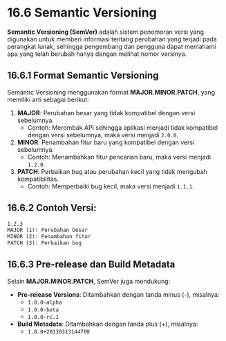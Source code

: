 # 16.6 Semantic Versioning

**Semantic Versioning (SemVer)** adalah sistem penomoran versi yang digunakan untuk memberi informasi tentang perubahan yang terjadi pada perangkat lunak, sehingga pengembang dan pengguna dapat memahami apa yang telah berubah hanya dengan melihat nomor versinya.

## 16.6.1 Format Semantic Versioning

Semantic Versioning menggunakan format **MAJOR.MINOR.PATCH**, yang memiliki arti sebagai berikut:

1. **MAJOR**: Perubahan besar yang tidak kompatibel dengan versi sebelumnya.
    - Contoh: Merombak API sehingga aplikasi menjadi tidak kompatibel dengan versi sebelumnya, maka versi menjadi `2.0.0`.
2. **MINOR**: Penambahan fitur baru yang kompatibel dengan versi sebelumnya.
    - Contoh: Menambahkan fitur pencarian baru, maka versi menjadi `1.2.0`.
3. **PATCH**: Perbaikan bug atau perubahan kecil yang tidak mengubah kompatibilitas.
    - Contoh: Memperbaiki bug kecil, maka versi menjadi `1.1.1`.

## 16.6.2 Contoh Versi:

```markdown
1.2.3
MAJOR (1): Perubahan besar
MINOR (2): Penambahan fitur
PATCH (3): Perbaikan bug

```

## 16.6.3 Pre-release dan Build Metadata

Selain **MAJOR.MINOR.PATCH**, SemVer juga mendukung:

- **Pre-release Versions**: Ditambahkan dengan tanda minus (-), misalnya:
    - `1.0.0-alpha`
    - `1.0.0-beta`
    - `1.0.0-rc.1`
- **Build Metadata**: Ditambahkan dengan tanda plus (+), misalnya:
    - `1.0.0+20130313144700`